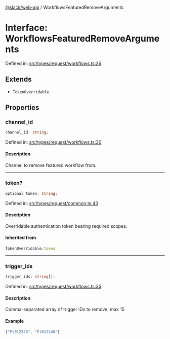 [@slack/web-api](../index.md) / WorkflowsFeaturedRemoveArguments

# Interface: WorkflowsFeaturedRemoveArguments

Defined in: [src/types/request/workflows.ts:26](https://github.com/slackapi/node-slack-sdk/blob/main/packages/web-api/src/types/request/workflows.ts#L26)

## Extends

- `TokenOverridable`

## Properties

### channel\_id

```ts
channel_id: string;
```

Defined in: [src/types/request/workflows.ts:30](https://github.com/slackapi/node-slack-sdk/blob/main/packages/web-api/src/types/request/workflows.ts#L30)

#### Description

Channel to remove featured workflow from.

***

### token?

```ts
optional token: string;
```

Defined in: [src/types/request/common.ts:43](https://github.com/slackapi/node-slack-sdk/blob/main/packages/web-api/src/types/request/common.ts#L43)

#### Description

Overridable authentication token bearing required scopes.

#### Inherited from

```ts
TokenOverridable.token
```

***

### trigger\_ids

```ts
trigger_ids: string[];
```

Defined in: [src/types/request/workflows.ts:35](https://github.com/slackapi/node-slack-sdk/blob/main/packages/web-api/src/types/request/workflows.ts#L35)

#### Description

Comma-separated array of trigger IDs to remove; max 15

#### Example

```ts
["Ft012345", "Ft012346"]
```
